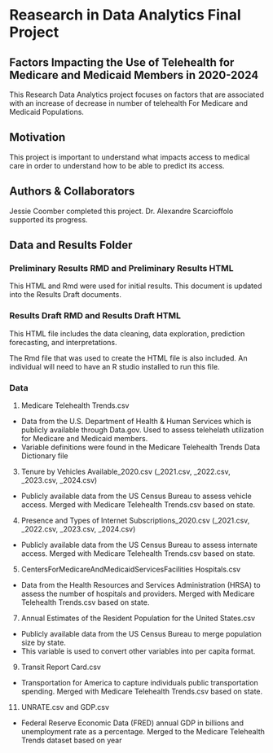 # Reasearch in Data Analytics Final Project

## Factors Impacting the Use of Telehealth for Medicare and Medicaid Members in 2020-2024

This Research Data Analytics project focuses on factors that are associated with an increase of decrease in number of telehealth For Medicare and Medicaid Populations.

## Motivation
This project is important to understand what impacts access to medical care in order to understand how to be able to predict its access.

## Authors & Collaborators 

Jessie Coomber completed this project. 
Dr. Alexandre Scarcioffolo supported its progress.

## Data and Results Folder

### Preliminary Results RMD and Preliminary Results HTML
This HTML and Rmd were used for initial results. This document is updated into the Results Draft documents.

### Results Draft RMD and Results Draft HTML

This HTML file includes the data cleaning, data exploration, prediction forecasting, and interpretations.

The Rmd file that was used to create the HTML file is also included. An individual will need to have an R studio installed to run this file.

### Data 

1. Medicare Telehealth Trends.csv
* Data from the U.S. Department of Health & Human Services which is publicly available through Data.gov. Used to assess telehelath utilization for Medicare and Medicaid members.
* Variable definitions were found in the Medicare Telehealth Trends Data Dictionary file

3. Tenure by Vehicles Available_2020.csv (_2021.csv, _2022.csv, _2023.csv, _2024.csv)
* Publicly available data from the US Census Bureau to assess vehicle access. Merged with Medicare Telehealth Trends.csv based on state.

4. Presence and Types of Internet Subscriptions_2020.csv (_2021.csv, _2022.csv, _2023.csv, _2024.csv)
* Publicly available data from the US Census Bureau to assess internate access. Merged with Medicare Telehealth Trends.csv based on state.

5. CentersForMedicareAndMedicaidServicesFacilities Hospitals.csv
* Data from the Health Resources and Services Administration (HRSA) to assess the number of hospitals and providers. Merged with Medicare Telehealth Trends.csv based on state.

7. Annual Estimates of the Resident Population for the United States.csv
* Publicly available data from the US Census Bureau to merge population size by state.
* This variable is used to convert other variables into per capita format.

9. Transit Report Card.csv
* Transportation for America to capture individuals public transportation spending. Merged with Medicare Telehealth Trends.csv based on state.

11. UNRATE.csv and GDP.csv
* Federal Reserve Economic Data (FRED) annual GDP in billions and unemployment rate as a percentage. Merged to the Medicare Telehealth Trends dataset based on year

